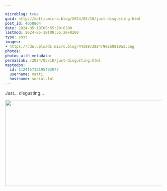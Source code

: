 ```yaml
---

microblog: true
guid: http://matti.micro.blog/2024/05/10/just-disgusting.html
post_id: 4058804
date: 2024-05-10T09:55:20+0200
lastmod: 2024-05-10T09:55:20+0200
type: post
images:
- https://cdn.uploads.micro.blog/44388/2024/9e2b0819a3.png
photos:
photos_with_metadata:
permalink: /2024/05/10/just-disgusting.html
mastodon:
  id: 112415719195403077
  username: matti
  hostname: social.lol
---
```

Just… disgusting…



<img src="/media/uploads/2024/9e2b0819a3.png" width="600" height="277" alt="">
